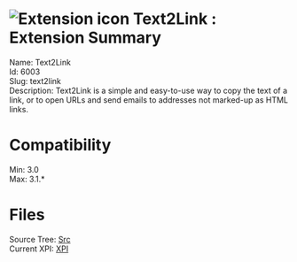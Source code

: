 # ![Extension icon](https://addons.thunderbird.net/user-media/addon_icons/6/6003-64.png?modified=1508663999) Text2Link : Extension Summary

Name: Text2Link  
Id: 6003  
Slug: text2link  
Description: Text2Link is a simple and easy-to-use way to copy the text of a link, or to open URLs and send emails to addresses not marked-up as HTML links.
  

# Compatibility
Min: 3.0  
Max: 3.1.*  

# Files

Source Tree: [Src](C:/Dev/Thunderbird/ThunderKdB/xall/xOther/6003-text2link/src)  
Current XPI: [XPI](C:/Dev/Thunderbird/ThunderKdB/xall/xOther/6003-text2link/xpi)  



